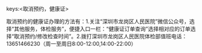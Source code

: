 keys:<取消预约，健康证>

取消预约的健康证办理的方法有：1.关注“深圳市龙岗区人民医院”微信公众号，选择“其他服务，体检服务”，便捷入口一栏：“健康证订单查询”选择相对应的订单选择“取消预约/修改检查时间”。2.拨打深圳市龙岗区人民医院体检部值班电话：13651466230（周一至周日8:00-12:00,14:00-22:00）